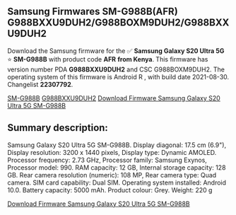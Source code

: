 <h2>Samsung Firmwares SM-G988B(AFR) G988BXXU9DUH2/G988BOXM9DUH2/G988BXXU9DUH2</h2>
Download the Samsung firmware for the ✅ <strong>Samsung Galaxy S20 Ultra 5G </strong> ⭐ <strong>SM-G988B</strong> with product code <strong>AFR</strong> <strong> from Kenya</strong>. This firmware has version number PDA <strong>G988BXXU9DUH2</strong> and CSC G988BOXM9DUH2. The operating system of this firmware is Android R , with build date 2021-08-30. Changelist <strong>22307792</strong>.


[SM-G988B](https://samfirm.shop/samsung/model/SM-G988B)
[G988BXXU9DUH2](https://samfirm.shop/samsung/pda/G988BXXU9DUH2)
[Download Firmware Samsung Galaxy S20 Ultra 5G SM-G988B](https://samfirm.shop/samsung/firmware/451647)
<h2>Summary description:</h2>
<p>Samsung Galaxy S20 Ultra 5G SM-G988B. Display diagonal: 17.5 cm (6.9"), Display resolution: 3200 x 1440 pixels, Display type: Dynamic AMOLED. Processor frequency: 2.73 GHz, Processor family: Samsung Exynos, Processor model: 990. RAM capacity: 12 GB, Internal storage capacity: 128 GB. Rear camera resolution (numeric): 108 MP, Rear camera type: Quad camera. SIM card capability: Dual SIM. Operating system installed: Android 10.0. Battery capacity: 5000 mAh. Product colour: Grey. Weight: 220 g</p>


[Download Firmware Samsung Galaxy S20 Ultra 5G SM-G988B](https://samfirm.shop/samsung/firmware/451647)
